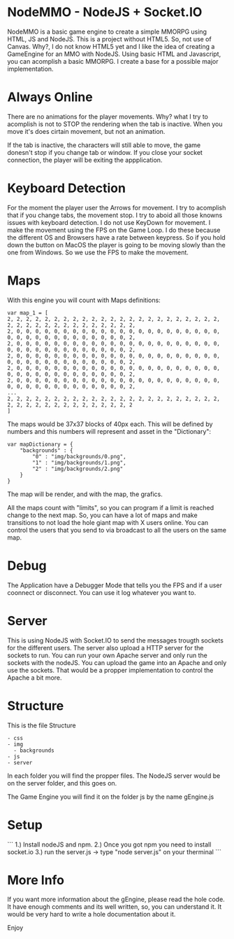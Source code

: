 NodeMMO - NodeJS + Socket.IO
=======

NodeMMO is a basic game engine to create a simple MMORPG using HTML, JS and NodeJS. This is a project without HTML5. So, not use of Canvas. Why?, I do not know HTML5 yet and I like the idea of creating a GameEngine for an MMO with NodeJS. Using basic HTML and Javascript, you can acomplish a basic MMORPG. I create a base for a possible major implementation.

<h1>Always Online</h1>
There are no animations for the player movements. Why? what I try to acomplish is not to STOP the rendering when the tab is inactive. When you move it's does cirtain movement, but not an animation.

If the tab is inactive, the characters will still able to move, the game donesn't stop if you change tab or window. If you close your socket connection, the player will be exiting the appplication.

<h1>Keyboard Detection</h1>
For the moment the player user the Arrows for movement. I try to acomplish that if you change tabs, the movement stop. I try to aboid all those knowns issues with keyboard detection. I do not use KeyDown for movement. I make the movement using the FPS on the Game Loop. I do these because the different OS and Browsers have a rate between keypress. So if you hold down the button on MacOS the player is going to be moving slowly than the one from Windows. So we use the FPS to make the movement.

<h1>Maps</h1>
With this engine you will count with Maps definitions:

```
var map_1 = [
2, 2, 2, 2, 2, 2, 2, 2, 2, 2, 2, 2, 2, 2, 2, 2, 2, 2, 2, 2, 2, 2, 2, 2, 2, 2, 2, 2, 2, 2, 2, 2, 2, 2, 2, 2, 2,
2, 0, 0, 0, 0, 0, 0, 0, 0, 0, 0, 0, 0, 0, 0, 0, 0, 0, 0, 0, 0, 0, 0, 0, 0, 0, 0, 0, 0, 0, 0, 0, 0, 0, 0, 0, 2,
2, 0, 0, 0, 0, 0, 0, 0, 0, 0, 0, 0, 0, 0, 0, 0, 0, 0, 0, 0, 0, 0, 0, 0, 0, 0, 0, 0, 0, 0, 0, 0, 0, 0, 0, 0, 2,
2, 0, 0, 0, 0, 0, 0, 0, 0, 0, 0, 0, 0, 0, 0, 0, 0, 0, 0, 0, 0, 0, 0, 0, 0, 0, 0, 0, 0, 0, 0, 0, 0, 0, 0, 0, 2,
2, 0, 0, 0, 0, 0, 0, 0, 0, 0, 0, 0, 0, 0, 0, 0, 0, 0, 0, 0, 0, 0, 0, 0, 0, 0, 0, 0, 0, 0, 0, 0, 0, 0, 0, 0, 2,
2, 0, 0, 0, 0, 0, 0, 0, 0, 0, 0, 0, 0, 0, 0, 0, 0, 0, 0, 0, 0, 0, 0, 0, 0, 0, 0, 0, 0, 0, 0, 0, 0, 0, 0, 0, 2,
...
2, 2, 2, 2, 2, 2, 2, 2, 2, 2, 2, 2, 2, 2, 2, 2, 2, 2, 2, 2, 2, 2, 2, 2, 2, 2, 2, 2, 2, 2, 2, 2, 2, 2, 2, 2, 2
]
```

The maps would be 37x37 blocks of 40px each. This will be defined by numbers and this numbers will represent and asset in the "Dictionary":

```
var mapDictionary = {
	"backgrounds" : {
		"0" : "img/backgrounds/0.png",
		"1" : "img/backgrounds/1.png",
		"2" : "img/backgrounds/2.png"
	}
}
```

The map will be render, and with the map, the grafics.

All the maps count with "limits", so you can program if a limit is reached change to the next map. So, you can have a lot of maps and make transitions to not load the hole giant map with X users online. You can control the users that you send to via broadcast to all the users on the same map.

<h1>Debug</h1>
The Application have a Debugger Mode that tells you the FPS and if a user coonnect or disconnect. You can use it log whatever you want to.

<h1>Server</h1>
This is using NodeJS with Socket.IO to send the messages trougth sockets for the different users. The server also upload a HTTP server for the sockets to run. You can run your own Apache server and only run the sockets with the nodeJS. You can upload the game into an Apache and only use the sockets. That would be a propper implementation to control the Apache a bit more.

<h1>Structure</h1>
This is the file Structure

```
- css
- img
  - backgrounds
- js
- server
```

In each folder you will find the propper files. The NodeJS server would be on the server folder, and this goes on.

The Game Engine you will find it on the folder js by the name gEngine.js

<h1>Setup</h1>
```
1.) Install nodeJS and npm.
2.) Once you got npm you need to install socket.io
3.) run the server.js -> type "node server.js" on your therminal
```

<h1>More Info</h1>
If you want more information about the gEngine, please read the hole code. It have enough comments and its well written, so, you can understand it. It would be very hard to write a hole documentation about it.

Enjoy
